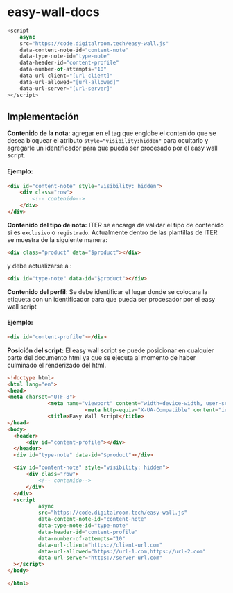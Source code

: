 # easy-wall-docs


```js
<script
    async
    src="https://code.digitalroom.tech/easy-wall.js"
    data-content-note-id="content-note"
    data-type-note-id="type-note"
    data-header-id="content-profile"
    data-number-of-attempts="10"
    data-url-client="[url-client]"
    data-url-allowed="[url-allowed]"
    data-url-server="[url-server]"
></script>
```

## Implementación

**Contenido de la nota:** agregar en el tag que englobe el contenido que se desea bloquear el atributo `style="visibility:hidden"` para ocultarlo y agregarle un identificador para que pueda ser procesado por el easy wall script.

#### Ejemplo:
```html
<div id="content-note" style="visibility: hidden">
    <div class="row">
        <!-- contenido-->
    </div>
</div>
```

**Contenido del tipo de nota:** ITER se encarga de validar el tipo de contenido si es `exclusivo` o `registrado`. Actualmente dentro de las plantillas de ITER se muestra de la siguiente manera:

```html
<div class="product" data="$product"></div>
```

y debe actualizarse a :

```html
<div id="type-note" data-id="$product"></div>
```

**Contenido del perfil**: Se debe identificar el lugar donde se colocara la etiqueta con un identificador para que pueda ser procesador por el easy wall script

#### Ejemplo:
```html
<div id="content-profile"></div>
```

**Posición del script:** El easy wall script se puede posicionar en cualquier parte del documento html ya que se ejecuta al momento de haber culminado el renderizado del html.

```html
<!doctype html>
<html lang="en">
<head>
<meta charset="UTF-8">
             <meta name="viewport" content="width=device-width, user-scalable=no, initial-scale=1.0, maximum-scale=1.0, minimum-scale=1.0">
                         <meta http-equiv="X-UA-Compatible" content="ie=edge">
             <title>Easy Wall Script</title>
</head>
<body>
  <header>
      <div id="content-profile"></div>
  </header>
  <div id="type-note" data-id="$product"></div>

  <div id="content-note" style="visibility: hidden">
      <div class="row">
          <!-- contenido-->
      </div>
  </div>
  <script
          async
          src="https://code.digitalroom.tech/easy-wall.js"
          data-content-note-id="content-note"
          data-type-note-id="type-note"
          data-header-id="content-profile"
          data-number-of-attempts="10"
          data-url-client="https://client-url.com"
          data-url-allowed="https://url-1.com,https://url-2.com"
          data-url-server="https://server-url.com"
  ></script>
</body>

</html>

```